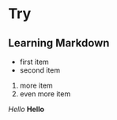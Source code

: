 # Try
## Learning Markdown
- first item
- second item
1. more item
2. even more item

*Hello* 
__Hello__